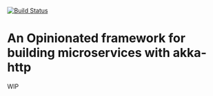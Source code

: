 [![Build Status](https://travis-ci.org/robhinds/opinionated-akka-http.png)](https://travis-ci.org/robhinds/opinionated-akka-http)

# An Opinionated framework for building microservices with akka-http

WIP
